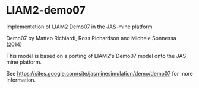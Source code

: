 # LIAM2-demo07
Implementation of LIAM2 Demo07 in the JAS-mine platform

Demo07 by Matteo Richiardi, Ross Richardson and Michele Sonnessa (2014) 

This model is based on a porting of LIAM2's Demo07 model onto the JAS-mine platform. 

See https://sites.google.com/site/jasminesimulation/demo/demo07 for more information.
